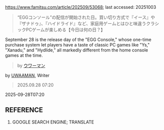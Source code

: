 https://www.famitsu.com/article/202509/53068; last accessed: 20251003

> “EGGコンソール”の配信が開始された日。買い切り方式で『イース』や『ザナドゥ』、『ハイドライド』など、家庭用ゲームとはひと味違うクラシックPCゲームが楽しめる【今日は何の日？】

September 28 is the release day of the "EGG Console," whose one-time purchase system let players have a taste of classic PC games like "Ys," "Xanadu," and "Hydlide," all markedly different from the home console games at the time.

> by [ウワーマン](https://www.famitsu.com/author/17/page/1)

by [UWAAMAN](https://www.famitsu.com/author/17/page/1), Writer

> 2025.09.28 07:20

2025-09-28T07:20

## REFERENCE

1) GOOGLE SEARCH ENGINE; TRANSLATE
